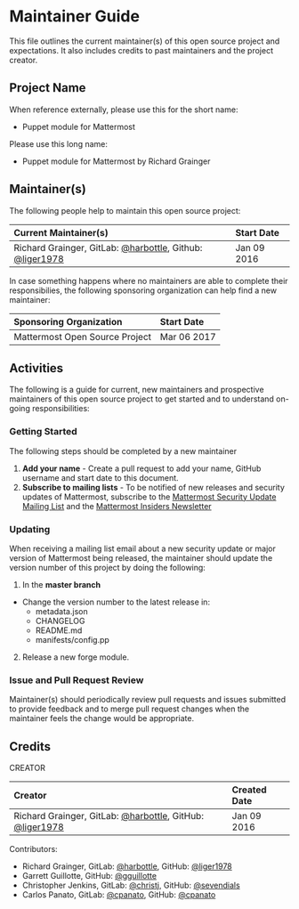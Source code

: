 # Maintainer Guide

This file outlines the current maintainer(s) of this open source project and
expectations. It also includes credits to past maintainers and the project
creator.

## Project Name

When reference externally, please use this for the short name:

- Puppet module for Mattermost

Please use this long name:

- Puppet module for Mattermost by Richard Grainger

## Maintainer(s)

The following people help to maintain this open source project:

| Current Maintainer(s)                                                                                                    | Start Date |
|:-------------------------------------------------------------------------------------------------------------------------|:--------------|
| Richard Grainger, GitLab: [@harbottle](https://gitlab.com/harbottle), Github: [@liger1978](https://github.com/liger1978) | Jan 09 2016   |

In case something happens where no maintainers are able to complete their
responsibilies, the following sponsoring organization can help find a new
maintainer:

| Sponsoring Organization        | Start Date    |
|:-------------------------------|:--------------|
| Mattermost Open Source Project | Mar 06 2017   |


## Activities

The following is a guide for current, new maintainers and prospective
maintainers of this open source project to get started and to understand
on-going responsibilities:

### Getting Started

The following steps should be completed by a new maintainer

1. **Add your name** - Create a pull request to add your name, GitHub username
and start date to this document.
2. **Subscribe to mailing lists** - To be notified of new releases and security
updates of Mattermost, subscribe to the
[Mattermost Security Update Mailing List](http://mattermost.us11.list-manage.com/subscribe?u=6cdba22349ae374e188e7ab8e&id=3a93eb6929) and the
[Mattermost Insiders Newsletter](http://mattermost.us11.list-manage.com/subscribe?u=6cdba22349ae374e188e7ab8e&id=2add1c8034)

### Updating

When receiving a mailing list email about a new security update or major version
of Mattermost being released, the maintainer should update the version number of
this project by doing the following:

1) In the **master branch**

- Change the version number to the latest release in:
  * metadata.json
  * CHANGELOG
  * README.md
  * manifests/config.pp

2) Release a new forge module.

### Issue and Pull Request Review

Maintainer(s) should periodically review pull requests and issues submitted to provide feedback and to merge pull request changes when the maintainer feels the change would be appropriate.

## Credits

CREATOR

| Creator                                                                                                                  | Created Date  |
|:-------------------------------------------------------------------------------------------------------------------------|:--------------|
| Richard Grainger, GitLab: [@harbottle](https://gitlab.com/harbottle), GitHub: [@liger1978](https://github.com/liger1978) | Jan 09 2016   |

Contributors:

 - Richard Grainger, GitLab: [@harbottle](https://gitlab.com/harbottle), GitHub: [@liger1978](https://github.com/liger1978)
 - Garrett Guillotte, GitHub: [@gguillotte](https://github.com/gguillotte)
 - Christopher Jenkins, GitLab: [@christj](https://gitlab.com/christj), GitHub: [@sevendials](https://github.com/sevendials)
 - Carlos Panato, GitLab: [@cpanato](https://gitlab.com/cpanato), GitHub: [@cpanato](https://github.com/cpanato)
